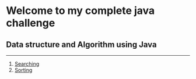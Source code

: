 # Welcome to my complete java challenge

<h2>Data structure and Algorithm using Java</h2>
<hr>
<ol>
    <li><a href='./Searching'>Searching</a><br></li>
    <li><a href='./Sorting'>Sorting</a><br></li>
</ol>

